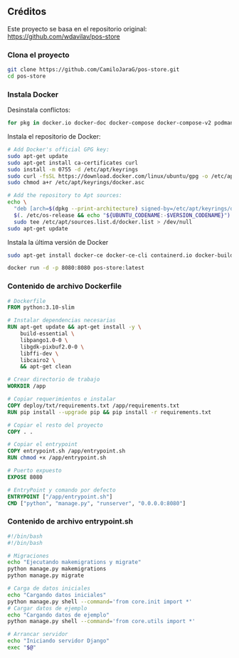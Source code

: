 ## Créditos
Este proyecto se basa en el repositorio original:  
https://github.com/wdavilav/pos-store

### Clona el proyecto
```bash
git clone https://github.com/CamiloJaraG/pos-store.git
cd pos-store
```  
### Instala Docker
Desinstala conflictos:  
```bash
for pkg in docker.io docker-doc docker-compose docker-compose-v2 podman-docker containerd runc; do sudo apt-get remove $pkg; done
```
Instala el repositorio de Docker:
```bash
# Add Docker's official GPG key:
sudo apt-get update
sudo apt-get install ca-certificates curl
sudo install -m 0755 -d /etc/apt/keyrings
sudo curl -fsSL https://download.docker.com/linux/ubuntu/gpg -o /etc/apt/keyrings/docker.asc
sudo chmod a+r /etc/apt/keyrings/docker.asc

# Add the repository to Apt sources:
echo \
  "deb [arch=$(dpkg --print-architecture) signed-by=/etc/apt/keyrings/docker.asc] https://download.docker.com/linux/ubuntu \
  $(. /etc/os-release && echo "${UBUNTU_CODENAME:-$VERSION_CODENAME}") stable" | \
  sudo tee /etc/apt/sources.list.d/docker.list > /dev/null
sudo apt-get update
```
Instala la última versión de Docker
```bash
sudo apt-get install docker-ce docker-ce-cli containerd.io docker-buildx-plugin docker-compose-plugin
```  

```bash  
docker run -d -p 8080:8080 pos-store:latest
```

### Contenido de archivo Dockerfile  
```dockerfile
# Dockerfile
FROM python:3.10-slim

# Instalar dependencias necesarias
RUN apt-get update && apt-get install -y \
    build-essential \
    libpango1.0-0 \
    libgdk-pixbuf2.0-0 \
    libffi-dev \
    libcairo2 \
    && apt-get clean

# Crear directorio de trabajo
WORKDIR /app

# Copiar requerimientos e instalar
COPY deploy/txt/requirements.txt /app/requirements.txt
RUN pip install --upgrade pip && pip install -r requirements.txt

# Copiar el resto del proyecto
COPY . .

# Copiar el entrypoint
COPY entrypoint.sh /app/entrypoint.sh
RUN chmod +x /app/entrypoint.sh

# Puerto expuesto
EXPOSE 8080

# EntryPoint y comando por defecto
ENTRYPOINT ["/app/entrypoint.sh"]
CMD ["python", "manage.py", "runserver", "0.0.0.0:8080"]
```

### Contenido de archivo entrypoint.sh
```bash
#!/bin/bash
#!/bin/bash

# Migraciones
echo "Ejecutando makemigrations y migrate"
python manage.py makemigrations
python manage.py migrate 

# Carga de datos iniciales
echo "Cargando datos iniciales"
python manage.py shell --command='from core.init import *'
# Cargar datos de ejemplo
echo "Cargando datos de ejemplo"
python manage.py shell --command='from core.utils import *'

# Arrancar servidor
echo "Iniciando servidor Django"
exec "$@"
```
